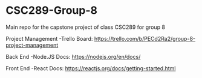 # CSC289-Group-8
Main repo for the capstone project of class CSC289 for group 8

Project Management
-Trello Board: https://trello.com/b/PECd2Ra2/group-8-project-management

Back End
-Node.JS Docs: https://nodejs.org/en/docs/

Front End
-React Docs: https://reactjs.org/docs/getting-started.html